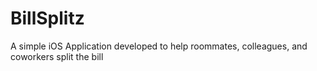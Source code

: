 # BillSplitz
A simple iOS Application developed to help roommates, colleagues, and coworkers split the bill
